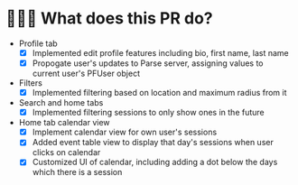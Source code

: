 # 👩🏻‍🏫 What does this PR do?

- Profile tab
    - [x] Implemented edit profile features including bio, first name, last name
    - [x] Propogate user's updates to Parse server, assigning values to current user's PFUser object
- Filters
    - [x] Implemented filtering based on location and maximum radius from it
- Search and home tabs
    - [x] Implemented filtering sessions to only show ones in the future
- Home tab calendar view
    - [x] Implement calendar view for own user's sessions
    - [x] Added event table view to display that day's sessions when user clicks on calendar
    - [x] Customized UI of calendar, including adding a dot below the days which there is a session
